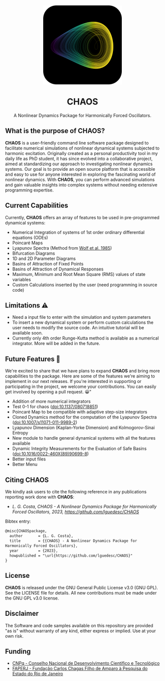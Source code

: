 <p align="center">
  <img width="256" align="center" src="assets/icons/chaos_logo.png">
</p>
<h1 align="center">
  CHAOS
</h1>
<p align="center">
  A Nonlinear Dynamics Package for Harmonically Forced Oscillators.
</p> 

## What is the purpose of CHAOS?
**CHAOS** is a user-friendly command line software package designed to facilitate numerical simulations of nonlinear dynamical systems subjected to harmonic excitation. Originally created as a personal productivity tool in my daily life as PhD student, it has since evolved into a collaborative project, aimed at standardizing our approach to investigating nonlinear dynamics systems. Our goal is to provide an open source platform that is accessible and easy to use for anyone interested in exploring the fascinating world of nonlinear dynamics. With **CHAOS**, you can perform advanced simulations and gain valuable insights into complex systems without needing extensive programming expertise.
</p>

## Current Capabilities
Currently, **CHAOS** offers an array of features to be used in pre-programmed dynamical systems:

* Numerical Integration of systems of 1st order ordinary differential equations (ODEs)
* Poincaré Maps
* Lyapunov Spectra (Method from [Wolf et al. 1985](https://doi.org/10.1016/0167-2789(85)90011-9))
* Bifurcation Diagrams
* 1D and 2D Parameter Diagrams
* Basins of Attraction of Fixed Points
* Basins of Attraction of Dynamical Responses
* Maximum, Minimum and Root Mean Square (RMS) values of state variables
* Custom Calculations inserted by the user (need programming in source code)

## Limitations ⚠️
* Need a input file to enter with the simulation and system parameters
* To insert a new dynamical system or perform custom calculations the user needs to modify the source code. An intuitive tutorial will be available soon.
* Currently only 4th order Runge-Kutta method is available as a numerical integrator. More will be added in the future.

## Future Features 🎯
We're excited to share that we have plans to expand **CHAOS** and bring more capabilities to the package. Here are some of the features we're aiming to implement in our next releases. If you're interested in supporting or participating in the project, we welcome your contributions. You can easily get involved by opening a pull request. 😀"

* Addition of more numerical integrators
* Test 0-1 for chaos ([doi:10.1137/080718851](https://doi.org/10.1137/080718851))
* Poincaré Map to be compatible with adaptive step-size integrators
* Cloned Dynamics method for the computation of the Lyapunov Spectra ([doi:10.1007/s11071-011-9989-2](https://doi.org/10.1007/s11071-011-9989-2))
* Lyapunov Dimension (Kaplan-Yorke Dimension) and Kolmogorov-Sinai Entropy
* New module to handle general dynamical systems with all the features available
* Dynamic Integrity Measurements for the Evaluation of Safe Basins ([doi:10.1016/0022-460X(89)90699-8](https://doi.org/10.1016/0022-460X(89)90699-8))
* Better input files
* Better Menu

## Citing CHAOS
We kindly ask users to cite the following reference in any publications reporting work done with **CHAOS**:

- *L. G. Costa, CHAOS - A Nonlinear Dynamics Package for Harmonically Forced Oscillators, 2023, https://github.com/lguedesc/CHAOS*

Bibtex entry:
```
@misc{CHAOSpackage,
  author       = {L. G. Costa},
  title        = {{CHAOS} - A Nonlinear Dynamics Package for Harmonically Forced Oscillators},
  year         = {2023},
  howpublished = "\url{https://github.com/lguedesc/CHAOS}"
}
```

## License
**CHAOS** is released under the GNU General Public License v3.0 (GNU GPL). See the LICENSE file for details. All new contributions must be made under the GNU GPL v3.0 license.

## Disclaimer
The Software and code samples available on this repository are provided "as is" without warranty of any kind, either express or implied. Use at your own risk.

## Funding
- [CNPq - Conselho Nacional de Desenvolvimento Científico e Tecnológico](https://www.gov.br/cnpq/pt-br)
- [FAPERJ - Fundação Carlos Chagas Filho de Amparo à Pesquisa do Estado do Rio de Janeiro](https://www.faperj.br/)
